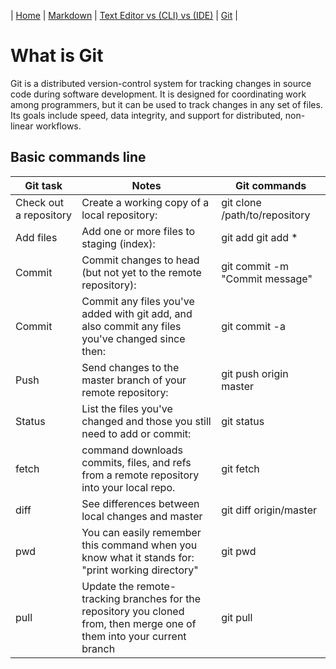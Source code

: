 |  [Home](README.md)  |   [Markdown](mdown.md)   |      [Text Editor vs (CLI) vs (IDE)](terminal.md) | [Git](gitpage.md) |

# What is Git

Git is a distributed version-control system for tracking changes in source code during software development. 
It is designed for coordinating work among programmers, but it can be used to track changes in any set of files.
Its goals include speed, data integrity, and support for distributed, non-linear workflows.

## Basic  commands line 

|   Git task    |   Notes    |   Git commands    |
|-------|-------|-------|
|    Check out a repository   |   Create a working copy of a local repository:    |  git clone /path/to/repository     |
|    Add files   |   Add one or more files to staging (index):    |   git add <filename> git add *    |
|   Commit    |   Commit changes to head (but not yet to the remote repository):    |  git commit -m "Commit message"     |
|   Commit    |  Commit any files you've added with git add, and also commit any files you've changed since then:     |   git commit -a    |
|   Push    |   Send changes to the master branch of your remote repository:    |  git push origin master     |
|   Status    |   List the files you've changed and those you still need to add or commit:    |  git status     |
|     fetch   |   command downloads commits, files, and refs from a remote repository into your local repo.    | git fetch <remote> <branch>      |
|    diff   |   See differences between local changes and master    |   git diff origin/master    |
|    pwd    |  You can easily remember this command when you know what it stands for: "print working directory"   |   git pwd    |
|    pull   |  Update the remote-tracking branches for the repository you cloned from, then merge one of them into your current branch     |  git pull     |
